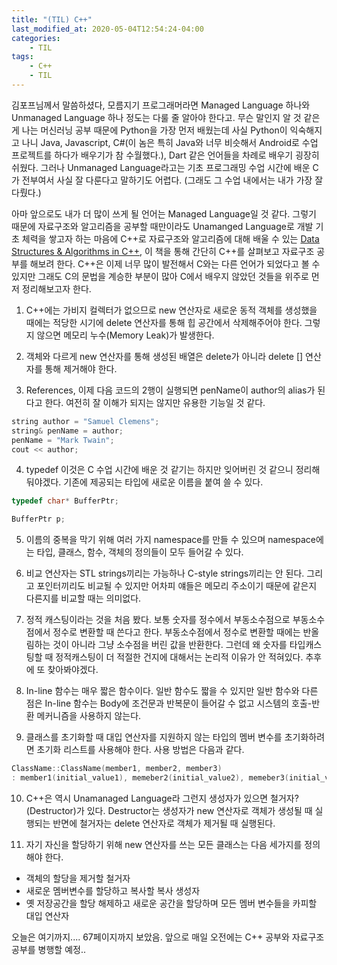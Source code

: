 ```yaml
---
title: "(TIL) C++"
last_modified_at: 2020-05-04T12:54:24-04:00
categories:
    - TIL
tags:
    - C++
    - TIL
---
```


김포프님께서 말씀하셨다, 모름지기 프로그래머라면 Managed Language 하나와 Unmanaged Language 하나 정도는 다룰 줄 알아야 한다고. 무슨 말인지 알 것 같은 게 나는 머신러닝 공부 때문에 Python을 가장 먼저 배웠는데 사실 Python이 익숙해지고 나니 Java, Javascript, C#(이 놈은 특히 Java와 너무 비슷해서 Android로 수업 프로젝트를 하다가 배우기가 참 수월했다.), Dart 같은 언어들을 차례로 배우기 굉장히 쉬웠다. 그러나 Unmanaged Language라고는 기초 프로그래밍 수업 시간에 배운 C가 전부여서 사실 잘 다룬다고 말하기도 어렵다. (그래도 그 수업 내에서는 내가 가장 잘 다뤘다.)

아마 앞으로도 내가 더 많이 쓰게 될 언어는 Managed Language일 것 같다. 그렇기 때문에 자료구조와 알고리즘을 공부할 때만이라도 Unamanged Language로 개발 기초 체력을 쌓고자 하는 마음에 C++로 자료구조와 알고리즘에 대해 배울 수 있는 [Data Structures & Algorithms in C++](http://www.sso.sy/sites/default/files/data-structures-and-algorithms-in-c.pdf), 이 책을 통해 간단히 C++를 살펴보고 자료구조 공부를 해보려 한다. C++은 이제 너무 많이 발전해서 C와는 다른 언어가 되었다고 볼 수 있지만 그래도 C의 문법을 계승한 부분이 많아 C에서 배우지 않았던 것들을 위주로 먼저 정리해보고자 한다.

1. C++에는 가비지 컬렉터가 없으므로 new 연산자로 새로운 동적 객체를 생성했을 때에는 적당한 시기에 delete 연산자를 통해 힙 공간에서 삭제해주어야 한다. 그렇지 않으면 메모리 누수(Memory Leak)가 발생한다.

2. 객체와 다르게 new 연산자를 통해 생성된 배열은 delete가 아니라 delete [] 연산자를 통해 제거해야 한다.
3. References, 이제 다음 코드의 2행이 실행되면 penName이 author의 alias가 된다고 한다. 여전히 잘 이해가 되지는 않지만 유용한 기능일 것 같다.

```c++
string author = "Samuel Clemens";
string& penName = author;
penName = "Mark Twain";
cout << author;
```

4. typedef 이것은 C 수업 시간에 배운 것 같기는 하지만 잊어버린 것 같으니 정리해둬야겠다. 기존에 제공되는 타입에 새로운 이름을 붙여 쓸 수 있다.

```c++
typedef char* BufferPtr;

BufferPtr p;
```

5. 이름의 중복을 막기 위해 여러 가지 namespace를 만들 수 있으며 namespace에는 타입, 클래스, 함수, 객체의 정의들이 모두 들어갈 수 있다.

6. 비교 연산자는 STL strings끼리는 가능하나 C-style strings끼리는 안 된다. 그리고 포인터끼리도 비교될 수 있지만 어차피 얘들은 메모리 주소이기 때문에 같은지 다른지를 비교할 때는 의미없다.

7. 정적 캐스팅이라는 것을 처음 봤다. 보통 숫자를 정수에서 부동소수점으로 부동소수점에서 정수로 변환할 때 쓴다고 한다. 부동소수점에서 정수로 변환할 때에는 반올림하는 것이 아니라 그냥 소수점을 버린 값을 반환한다. 그런데 왜 숫자를 타입캐스팅할 때 정적캐스팅이 더 적절한 건지에 대해서는 논리적 이유가 안 적혀있다. 추후에 또 찾아봐야겠다.
8. In-line 함수는 매우 짧은 함수이다. 일반 함수도 짧을 수 있지만 일반 함수와 다른 점은 In-line 함수는 Body에 조건문과 반복문이 들어갈 수 없고 시스템의 호출-반환 메커니즘을 사용하지 않는다.
9. 클래스를 초기화할 때 대입 연산자를 지원하지 않는 타입의 멤버 변수를 초기화하려면 초기화 리스트를 사용해야 한다. 사용 방법은 다음과 같다.

```c++
ClassName::ClassName(member1, member2, member3)
: member1(initial_value1), memeber2(initial_value2), memeber3(initial_value3)
```

10. C++은 역시 Unamanaged Language라 그런지 생성자가 있으면 철거자?(Destructor)가 있다. Destructor는 생성자가 new 연산자로 객체가 생성될 때 실행되는 반면에 철거자는 delete 연산자로 객체가 제거될 때 실행된다.

11. 자기 자신을 할당하기 위해 new 연산자를 쓰는 모든 클래스는 다음 세가지를 정의해야 한다.

- 객체의 할당을 제거할 철거자
- 새로운 멤버변수를 할당하고 복사할 복사 생성자
- 옛 저장공간을 할당 해제하고 새로운 공간을 할당하며 모든 멤버 변수들을 카피할 대입 연산자

오늘은 여기까지.... 67페이지까지 보았음. 앞으로 매일 오전에는 C++ 공부와 자료구조 공부를 병행할 예정..